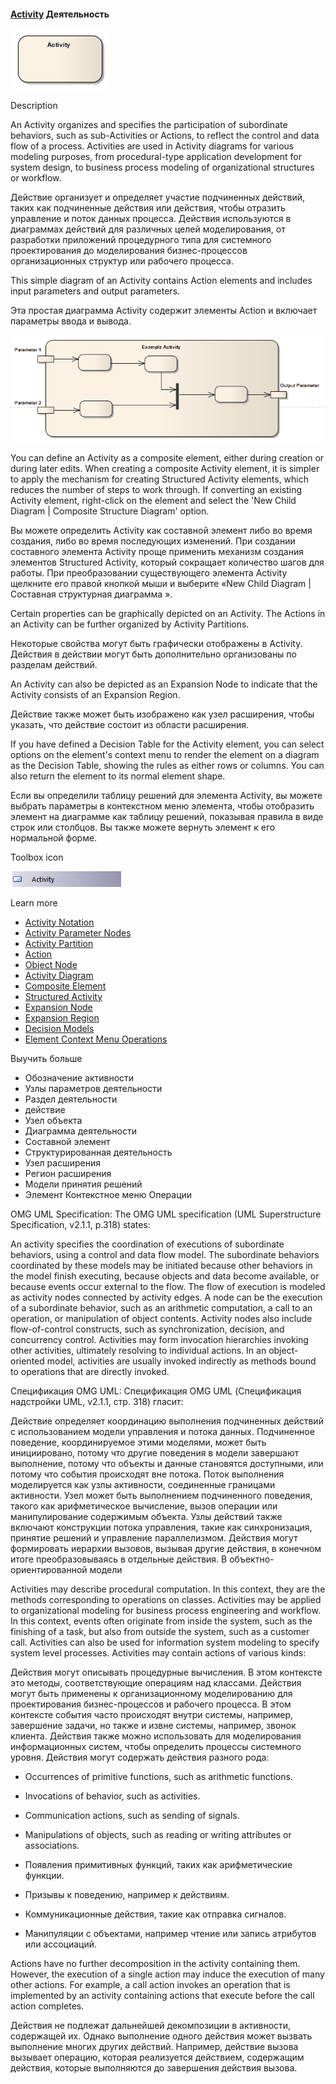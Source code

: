 #### <a href="https://sparxsystems.com/enterprise_architect_user_guide/15.1/model_domains/activity.html" target="_blank">Activity</a> Деятельность

![](_src/d-activityexample.png)

Description



An Activity organizes and specifies the participation of subordinate behaviors, such as sub-Activities or Actions, to reflect the control and data flow of a process. Activities are used in Activity diagrams for various modeling purposes, from procedural-type application development for system design, to business process modeling of organizational structures or workflow.

Действие организует и определяет участие подчиненных действий, таких как подчиненные действия или действия, чтобы отразить управление и поток данных процесса. Действия используются в диаграммах действий для различных целей моделирования, от разработки приложений процедурного типа для системного проектирования до моделирования бизнес-процессов организационных структур или рабочего процесса.

This simple diagram of an Activity contains Action elements and includes input parameters and output parameters.

Эта простая диаграмма Activity содержит элементы Action и включает параметры ввода и вывода.

![](_src/simpleactivitydiagram.png)


You can define an Activity as a composite element, either during creation or during later edits. When creating a composite Activity element, it is simpler to apply the mechanism for creating Structured Activity elements, which reduces the number of steps to work through. If converting an existing Activity element, right-click on the element and select the 'New Child Diagram | Composite Structure Diagram' option.

Вы можете определить Activity как составной элемент либо во время создания, либо во время последующих изменений. При создании составного элемента Activity проще применить механизм создания элементов Structured Activity, который сокращает количество шагов для работы. При преобразовании существующего элемента Activity щелкните его правой кнопкой мыши и выберите «New Child Diagram | Составная структурная диаграмма ».

Certain properties can be graphically depicted on an Activity. The Actions in an Activity can be further organized by Activity Partitions.

Некоторые свойства могут быть графически отображены в Activity. Действия в действии могут быть дополнительно организованы по разделам действий.

An Activity can also be depicted as an Expansion Node to indicate that the Activity consists of an Expansion Region.

Действие также может быть изображено как узел расширения, чтобы указать, что действие состоит из области расширения.

If you have defined a Decision Table for the Activity element, you can select options on the element's context menu to render the element on a diagram as the Decision Table, showing the rules as either rows or columns. You can also return the element to its normal element shape.

Если вы определили таблицу решений для элемента Activity, вы можете выбрать параметры в контекстном меню элемента, чтобы отобразить элемент на диаграмме как таблицу решений, показывая правила в виде строк или столбцов. Вы также можете вернуть элемент к его нормальной форме.

Toolbox icon

![](_src/e-activity.png)

Learn more
<ul>
	<li><a href="https://sparxsystems.com/enterprise_architect_user_guide/15.1/model_domains/activitynotation.html">Activity Notation</a></li>
	<li><a href="https://sparxsystems.com/enterprise_architect_user_guide/15.1/model_domains/activityparameternodes.html">Activity Parameter Nodes</a></li>
	<li><a href="https://sparxsystems.com/enterprise_architect_user_guide/15.1/model_domains/activitypartition.html">Activity Partition</a></li>
	<li><a href="https://sparxsystems.com/enterprise_architect_user_guide/15.1/model_domains/action.html">Action</a></li>
	<li><a href="https://sparxsystems.com/enterprise_architect_user_guide/15.1/model_domains/object_node.html">Object Node</a></li>
	<li><a href="https://sparxsystems.com/enterprise_architect_user_guide/15.1/model_domains/activitydiagram.html">Activity Diagram</a></li>
	<li><a href="https://sparxsystems.com/enterprise_architect_user_guide/15.1/modeling/compositeelements.html">Composite Element</a></li>
	<li><a href="https://sparxsystems.com/enterprise_architect_user_guide/15.1/model_domains/loop_and_conditional_nodes.html">Structured Activity</a></li>
	<li><a href="https://sparxsystems.com/enterprise_architect_user_guide/15.1/model_domains/actionexpansionnode.html">Expansion Node</a></li>
	<li><a href="https://sparxsystems.com/enterprise_architect_user_guide/15.1/model_domains/expansionregion.html">Expansion Region</a></li>
	<li><a href="https://sparxsystems.com/enterprise_architect_user_guide/15.1/model_domains/decision_models.html">Decision Models</a></li>
	<li><a href="https://sparxsystems.com/enterprise_architect_user_guide/15.1/modeling/elementcontextmenu2.html">Element Context Menu Operations</a></li>
</ul>

Выучить больше
* Обозначение активности
* Узлы параметров деятельности
* Раздел деятельности
* действие
* Узел объекта
* Диаграмма деятельности
* Составной элемент
* Структурированная деятельность
* Узел расширения
* Регион расширения
* Модели принятия решений
* Элемент Контекстное меню Операции

OMG UML Specification:
The OMG UML specification (UML Superstructure Specification, v2.1.1, p.318) states:

An activity specifies the coordination of executions of subordinate behaviors, using a control and data flow model. The subordinate behaviors coordinated by these models may be initiated because other behaviors in the model finish executing, because objects and data become available, or because events occur external to the flow. The flow of execution is modeled as activity nodes connected by activity edges. A node can be the execution of a subordinate behavior, such as an arithmetic computation, a call to an operation, or manipulation of object contents. Activity nodes also include flow-of-control constructs, such as synchronization, decision, and concurrency control. Activities may form invocation hierarchies invoking other activities, ultimately resolving to individual actions. In an object-oriented model, activities are usually invoked indirectly as methods bound to operations that are directly invoked.

Спецификация OMG UML:
Спецификация OMG UML (Спецификация надстройки UML, v2.1.1, стр. 318) гласит:

Действие определяет координацию выполнения подчиненных действий с использованием модели управления и потока данных. Подчиненное поведение, координируемое этими моделями, может быть инициировано, потому что другие поведения в модели завершают выполнение, потому что объекты и данные становятся доступными, или потому что события происходят вне потока. Поток выполнения моделируется как узлы активности, соединенные границами активности. Узел может быть выполнением подчиненного поведения, такого как арифметическое вычисление, вызов операции или манипулирование содержимым объекта. Узлы действий также включают конструкции потока управления, такие как синхронизация, принятие решений и управление параллелизмом. Действия могут формировать иерархии вызовов, вызывая другие действия, в конечном итоге преобразовываясь в отдельные действия. В объектно-ориентированной модели

Activities may describe procedural computation. In this context, they are the methods corresponding to operations on classes. Activities may be applied to organizational modeling for business process engineering and workflow. In this context, events often originate from inside the system, such as the finishing of a task, but also from outside the system, such as a customer call. Activities can also be used for information system modeling to specify system level processes. Activities may contain actions of various kinds:

Действия могут описывать процедурные вычисления. В этом контексте это методы, соответствующие операциям над классами. Действия могут быть применены к организационному моделированию для проектирования бизнес-процессов и рабочего процесса. В этом контексте события часто происходят внутри системы, например, завершение задачи, но также и извне системы, например, звонок клиента. Действия также можно использовать для моделирования информационных систем, чтобы определить процессы системного уровня. Действия могут содержать действия разного рода:

* Occurrences of primitive functions, such as arithmetic functions.
* Invocations of behavior, such as activities.
* Communication actions, such as sending of signals.
* Manipulations of objects, such as reading or writing attributes or associations.

* Появления примитивных функций, таких как арифметические функции.
* Призывы к поведению, например к действиям.
* Коммуникационные действия, такие как отправка сигналов.
* Манипуляции с объектами, например чтение или запись атрибутов или ассоциаций.


Actions have no further decomposition in the activity containing them. However, the execution of a single action may induce the execution of many other actions. For example, a call action invokes an operation that is implemented by an activity containing actions that execute before the call action completes.

Действия не подлежат дальнейшей декомпозиции в активности, содержащей их. Однако выполнение одного действия может вызвать выполнение многих других действий. Например, действие вызова вызывает операцию, которая реализуется действием, содержащим действия, которые выполняются до завершения действия вызова.